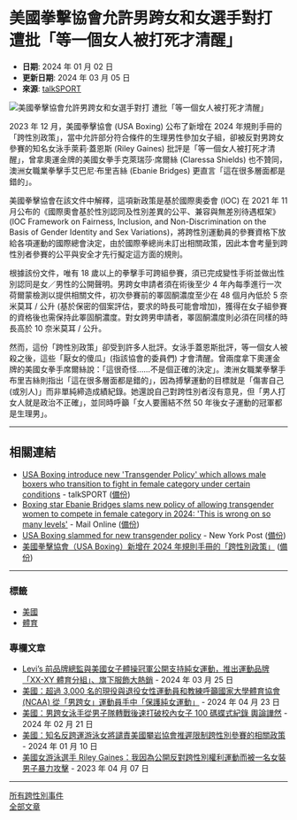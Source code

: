 # 美國拳擊協會允許男跨女和女選手對打 遭批「等一個女人被打死才清醒」

- **日期**: 2024 年 01 月 02 日
- **更新日期**: 2024 年 03 月 05 日
- **來源**: [talkSPORT](https://talksport.com/sport/1695201/usa-boxing-new-transgender-policy-male-transition-fight-female/)

![美國拳擊協會允許男跨女和女選手對打 遭批「等一個女人被打死才清醒」](https://archive.md/GL28O/5f69a0b5f2148467a0a0748d82018fa43188cf68.webp)

2023 年 12 月，美國拳擊協會 (USA Boxing) 公布了新增在 2024 年規則手冊的「跨性別政策」，當中允許部分符合條件的生理男性參加女子組，卻被反對男跨女參賽的知名女泳手萊莉·蓋恩斯 (Riley Gaines) 批評是「等一個女人被打死才清醒」，曾拿奧運金牌的美國女拳手克萊瑞莎·席爾絲 (Claressa Shields) 也不贊同，澳洲女職業拳擊手艾巴尼·布里吉絲 (Ebanie Bridges) 更直言「這在很多層面都是錯的」。

美國拳擊協會在該文件中解釋，這項新政策是基於國際奧委會 (IOC) 在 2021 年 11 月公布的《國際奧會基於性別認同及性別差異的公平、兼容與無差別待遇框架》(IOC Framework on Fairness, Inclusion, and Non-Discrimination on the Basis of Gender Identity and Sex Variations)，將跨性別運動員的參賽資格下放給各項運動的國際總會決定，由於國際拳總尚未訂出相關政策，因此本會考量到跨性別者參賽的公平與安全才先行擬定這方面的規則。

根據該份文件，唯有 18 歲以上的拳擊手可跨組參賽，須已完成變性手術並做出性別認同是女／男性的公開聲明。男跨女申請者須在術後至少 4 年內每季進行一次荷爾蒙檢測以提供相關文件，初次參賽前的睪固酮濃度至少在 48 個月內低於 5 奈米莫耳 / 公升 (基於保密的個案評估，要求的時長可能會增加)，獲得在女子組參賽的資格後也需保持此睪固酮濃度。對女跨男申請者，睪固酮濃度則必須在同樣的時長高於 10 奈米莫耳 / 公升。

然而，這份「跨性別政策」卻受到許多人批評。女泳手蓋恩斯批評，等一個女人被殺之後，這些「厭女的傻瓜」(指該協會的委員們) 才會清醒。曾兩度拿下奧運金牌的美國女拳手席爾絲說：「這很奇怪……不是個正確的決定」。澳洲女職業拳擊手布里吉絲則指出「這在很多層面都是錯的」，因為搏擊運動的目標就是「傷害自己 (或別人)」而非單純締造成績紀錄。她還說自己對跨性別者沒有意見，但「男人打女人就是政治不正確」，並同時呼籲「女人要團結不然 50 年後女子運動的冠軍都是生理男」。

---

## 相關連結

- [USA Boxing introduce new 'Transgender Policy' which allows male boxers who transition to fight in female category under certain conditions](https://talksport.com/sport/1695201/usa-boxing-new-transgender-policy-male-transition-fight-female/) - talkSPORT ([備份](https://archive.ph/GL28O))
- [Boxing star Ebanie Bridges slams new policy of allowing transgender women to compete in female category in 2024: 'This is wrong on so many levels'](https://www.dailymail.co.uk/sport/boxing/article-12913189/Ebanie-Bridges-transgender-policy-women-boxing-USA.html) - Mail Online ([備份](https://archive.ph/K9Yty))
- [USA Boxing slammed for new transgender policy](https://nypost.com/2024/01/02/news/usa-boxing-slammed-for-new-transgender-policy/) - New York Post ([備份](https://archive.ph/VFcrt))
- [美國拳擊協會（USA Boxing）新增在 2024 年規則手冊的「跨性別政策」](https://www.nationalreview.com/wp-content/uploads/2023/12/Oct22USA-Boxing-Transgender-Policy.pdf) ([備份](https://web.archive.org/web/20240110043630/https://www.nationalreview.com/wp-content/uploads/2023/12/Oct22USA-Boxing-Transgender-Policy.pdf))

--- 

### 標籤
- [美國](https://noselfidtw.cc/regions/%e7%be%8e%e5%9c%8b/)
- [體育](https://noselfidtw.cc/tags/%e9%ab%94%e8%82%b2/)

### 專欄文章
- [Levi’s 前品牌總監與美國女子體操冠軍公開支持純女運動，推出運動品牌「XX-XY 體育分組」、旗下服飾大熱銷](https://noselfidtw.cc/news/ex-levis-president-jennifer-sey-launches-xx-xy-athletics-for-womens-sports/) - 2024 年 03 月 25 日
- [美國：超過 3,000 名的現役與退役女性運動員和教練呼籲國家大學體育協會 (NCAA) 從「男跨女」運動員手中「保護純女運動」](https://noselfidtw.cc/news/over-3000-female-athletes-amp-coaches-petition-the-ncaa-board/) - 2024 年 04 月 23 日
- [美國：男跨女泳手從男子隊轉戰後速打破校內女子 100 碼蝶式紀錄 輿論譁然](https://noselfidtw.cc/news/who-is-meghan-cortez-fields-everything-to-know-about-the-transgender/) - 2024 年 02 月 21 日
- [美國：知名反跨運游泳女將譴責美國攀岩協會推遲限制跨性別參賽的相關政策](https://noselfidtw.cc/news/usa-climbing-doesnt-believe-women-deserve-equal-opportunities---riley/) - 2024 年 01 月 10 日
- [美國女游泳選手 Riley Gaines：我因為公開反對跨性別權利運動而被一名女裝男子暴力攻擊](https://noselfidtw.cc/news/riley-gaines-i-was-hit-in-the-face-by-a/) - 2023 年 04 月 07 日

--- 

[所有跨性別事件](https://noselfidtw.cc/news)  
[全部文章](https://noselfidtw.cc/post)